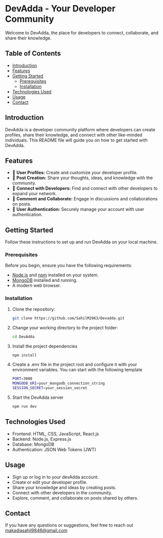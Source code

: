 # DevAdda - Your Developer Community

Welcome to DevAdda, the place for developers to connect, collaborate, and share their knowledge.

## Table of Contents

- [Introduction](#introduction)
- [Features](#features)
- [Getting Started](#getting-started)
  - [Prerequisites](#prerequisites)
  - [Installation](#installation)
- [Technologies Used](#technologies-used)
- [Usage](#usage)
- [Contact](#contact)

## Introduction

DevAdda is a developer community platform where developers can create profiles, share their knowledge, and connect with other like-minded individuals. This README file will guide you on how to get started with DevAdda.

## Features

- 💼 **User Profiles:** Create and customize your developer profile.
- 📝 **Post Creation:** Share your thoughts, ideas, and knowledge with the community.
- 🔗 **Connect with Developers:** Find and connect with other developers to expand your network.
- 💬 **Comment and Collaborate:** Engage in discussions and collaborations on posts.
- 🔐 **User Authentication:** Securely manage your account with user authentication.

## Getting Started

Follow these instructions to set up and run DevAdda on your local machine.

### Prerequisites

Before you begin, ensure you have the following requirements:

- [Node.js](https://nodejs.org/) and [npm](https://www.npmjs.com/) installed on your system.
- [MongoDB](https://www.mongodb.com/) installed and running.
- A modern web browser.

### Installation

1. Clone the repository:

   ```bash
   git clone https://github.com/SahilM2063/Devadda.git
   
2. Change your working directory to the project folder:
   
   ```bash
   cd DevAdda
   
3. Install the project dependencies

   ```bash
   npm install

4. Create a .env file in the project root and configure it with your environment variables. You can start with the following template

   ```bash
   PORT=3000
   MONGODB_URI=your_mongodb_connection_string
   SESSION_SECRET=your_session_secret

5. Start the DevAdda server

   ```bash
   npm run dev
   
## Technologies Used

- Frontend: HTML, CSS, JavaScript, React.js
- Backend: Node.js, Express.js
- Database: MongoDB
- Authentication: JSON Web Tokens (JWT)

## Usage

- Sign up or log in to your devAdda account.
- Create or edit your developer profile.
- Share your knowledge and ideas by creating posts.
- Connect with other developers in the community.
- Explore, comment, and collaborate on posts shared by others.

## Contact

If you have any questions or suggestions, feel free to reach out makadiasahil9846@gmail.com
